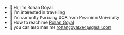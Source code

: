 - 👋 Hi, I’m Rohan Goyal
- 👀 I’m interested in travelling
- 🌱 I’m currently Pursuing BCA from Poornima University
- 📱 How to reach me [Rohan Goyal](https://www.instagram.com/rohan_goyal_2616/)
- 📩 you can also mail me rohangoyal264@gmail.com

<!---
37rohan/37rohan is a ✨ special ✨ repository because its `README.md` (this file) appears on your GitHub profile.
You can click the Preview link to take a look at your changes.
--->
